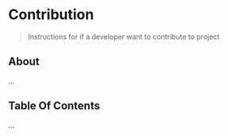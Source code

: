 # Contribution
> Instructions for if a developer want to contribute to project

## About

...

## Table Of Contents

...
